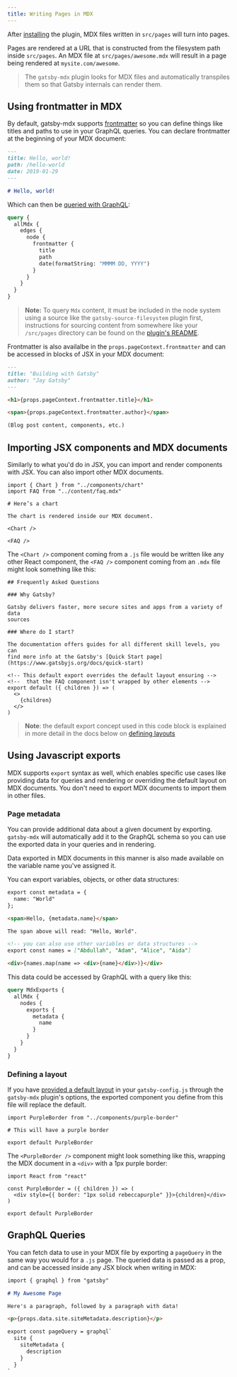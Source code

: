 ```yaml
---
title: Writing Pages in MDX
---
```


After [installing](/docs/mdx/getting-started) the plugin, MDX files
written in `src/pages` will turn into pages.

Pages are rendered at a URL that is constructed from the filesystem
path inside `src/pages`. An MDX file at `src/pages/awesome.mdx` will
result in a page being rendered at `mysite.com/awesome`.

> The `gatsby-mdx` plugin looks for MDX files and automatically
> transpiles them so that Gatsby internals can render them.

## Using frontmatter in MDX

By default, gatsby-mdx supports [frontmatter](/docs/adding-markdown-pages/#frontmatter-for-metadata-in-markdown-files)
so you can define things like titles and paths to use in your GraphQL
queries. You can declare frontmatter at the beginning of your MDX document:

```markdown
---
title: Hello, world!
path: /hello-world
date: 2019-01-29
---

# Hello, world!
```

Which can then be [queried with GraphQL](/docs/querying-with-graphql/):

```graphql
query {
  allMdx {
    edges {
      node {
        frontmatter {
          title
          path
          date(formatString: "MMMM DD, YYYY")
        }
      }
    }
  }
}
```

> **Note:** To query `Mdx` content, it must be included in the node system using a
> source like the `gatsby-source-filesystem` plugin first, instructions for sourcing
> content from somewhere like your `/src/pages` directory can be found on the [plugin's README](/packages/gatsby-source-filesystem/).

Frontmatter is also availalbe in the `props.pageContext.frontmatter` and
can be accessed in blocks of JSX in your MDX document:

```markdown
---
title: "Building with Gatsby"
author: "Jay Gatsby"
---

<h1>{props.pageContext.frontmatter.title}</h1>

<span>{props.pageContext.frontmatter.author}</span>

(Blog post content, components, etc.)
```

## Importing JSX components and MDX documents

Similarly to what you'd do in JSX, you can import and render components
with JSX. You can also import other MDX documents.

```markdown:title="src/pages/chart.mdx"
import { Chart } from "../components/chart"
import FAQ from "../content/faq.mdx"

# Here’s a chart

The chart is rendered inside our MDX document.

<Chart />

<FAQ />
```

The `<Chart />` component coming from a `.js` file would be written like any
other React component, the `<FAQ />` component coming from an `.mdx`
file might look something like this:

<!-- prettier-ignore -->
```markdown:title="src/content/faq.mdx"
## Frequently Asked Questions

### Why Gatsby?

Gatsby delivers faster, more secure sites and apps from a variety of data 
sources

### Where do I start?

The documentation offers guides for all different skill levels, you can 
find more info at the Gatsby's [Quick Start page](https://www.gatsbyjs.org/docs/quick-start)

<!-- This default export overrides the default layout ensuring -->
<!--  that the FAQ component isn't wrapped by other elements -->
export default ({ children }) => (
  <>
    {children}
  </>
)
```

> **Note**: the default export concept used in this code block is explained in more detail
> in the docs below on [defining layouts](/docs/mdx/writing-pages/#defining-a-layout)

## Using Javascript exports

MDX supports `export` syntax as well, which enables specific use cases like providing data
for queries and rendering or overriding the default layout on MDX documents. You
don't need to export MDX documents to import them in other files.

### Page metadata

You can provide additional data about a given document by exporting.
`gatsby-mdx` will automatically add it to the GraphQL schema so you
can use the exported data in your queries and in rendering.

Data exported in MDX documents in this manner is also made available on the
variable name you've assigned it.

You can export variables, objects, or other data structures:

<!-- prettier-ignore -->
```markdown
export const metadata = {
  name: "World"
};

<span>Hello, {metadata.name}</span>

The span above will read: "Hello, World".

<!-- you can also use other variables or data structures -->
export const names = ["Abdullah", "Adam", "Alice", "Aida"]

<div>{names.map(name => <div>{name}</div>)}</div>
```

This data could be accessed by GraphQL with a query like this:

```graphql
query MdxExports {
  allMdx {
    nodes {
      exports {
        metadata {
          name
        }
      }
    }
  }
}
```

### Defining a layout

If you have [provided a default layout](/packages/gatsby-mdx/?=mdx#default-layouts) in your `gatsby-config.js`
through the `gatsby-mdx` plugin's options, the exported component you define
from this file will replace the default.

```markdown:title="src/pages/layout-example.mdx"
import PurpleBorder from "../components/purple-border"

# This will have a purple border

export default PurpleBorder
```

The `<PurpleBorder />` component might look something like this, wrapping the MDX
document in a `<div>` with a 1px purple border:

```jsx:title="src/components/purple-border.js"
import React from "react"

const PurpleBorder = ({ children }) => (
  <div style={{ border: "1px solid rebeccapurple" }}>{children}</div>
)

export default PurpleBorder
```

## GraphQL Queries

You can fetch data to use in your MDX file by exporting a `pageQuery`
in the same way you would for a `.js` page. The queried data is passed
as a prop, and can be accessed inside any JSX block when writing in
MDX:

<!-- prettier-ignore -->
```markdown
import { graphql } from "gatsby"

# My Awesome Page

Here's a paragraph, followed by a paragraph with data!

<p>{props.data.site.siteMetadata.description}</p>

export const pageQuery = graphql`
  site {
    siteMetadata {
      description
    }
  }
`
```
